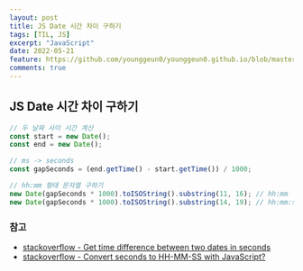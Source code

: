 ```yaml
---
layout: post
title: JS Date 시간 차이 구하기
tags: [TIL, JS]
excerpt: "JavaScript"
date: 2022-05-21
feature: https://github.com/younggeun0/younggeun0.github.io/blob/master/_posts/img/til/til.png?raw=true
comments: true
---
```


## JS Date 시간 차이 구하기

```js
// 두 날짜 사이 시간 계산
const start = new Date();
const end = new Date();

// ms -> seconds
const gapSeconds = (end.getTime() - start.getTime()) / 1000;

// hh:mm 형태 문자열 구하기
new Date(gapSeconds * 1000).toISOString().substring(11, 16); // hh:mm
new Date(gapSeconds * 1000).toISOString().substring(14, 19); // hh:mm:ss
```

### 참고

-   [stackoverflow - Get time difference between two dates in seconds](https://stackoverflow.com/questions/13894632/get-time-difference-between-two-dates-in-seconds/13894670#13894670)
-   [stackoverflow - Convert seconds to HH-MM-SS with JavaScript?](https://stackoverflow.com/questions/1322732/convert-seconds-to-hh-mm-ss-with-javascript/1322771#1322771)

